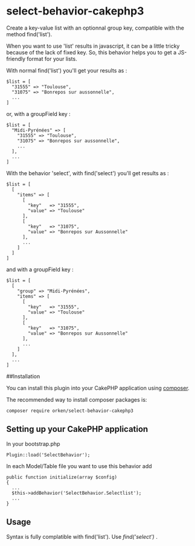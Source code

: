 # select-behavior-cakephp3

Create a key-value list with an optionnal group key, compatible with the method find('list').

When you want to use 'list' results in javascript, it can be a little tricky because of the lack of fixed key.
So, this behavior helps you to get a JS-friendly format for your lists.

With normal find('list') you'll get your results as :
```
$list = [
  "31555" => "Toulouse",
  "31075" => "Bonrepos sur aussonnelle",
  ...
]
```
or, with a groupField key :
```
$list = [
  "Midi-Pyrénées" => [
    "31555" => "Toulouse",
    "31075" => "Bonrepos sur aussonnelle",
    ...
  ],
  ...
]
```

With the behavior 'select', with find('select') you'll get results as :
```
$list = [
  [
    "items" => [
      [
        "key"   => "31555",
        "value" => "Toulouse"
      ],
      [
        "key"   => "31075",
        "value" => "Bonrepos sur Aussonnelle"
      ],
      ...
    ]
  ]
]
```
and with a groupField key :
```
$list = [
  [
    "group" => "Midi-Pyrénées",
    "items" => [
      [
        "key"   => "31555",
        "value" => "Toulouse"
      ],
      [
        "key"   => "31075",
        "value" => "Bonrepos sur Aussonnelle"
      ],
      ...
    ]
  ],
  ...
]
```

##Installation

You can install this plugin into your CakePHP application using [composer](http://getcomposer.org).

The recommended way to install composer packages is:

```
composer require orken/select-behavior-cakephp3
```


## Setting up your CakePHP application
In your bootstrap.php

```
Plugin::load('SelectBehavior');
```

In each Model/Table file you want to use this behavior add
```
public function initialize(array $config)
{
  ...
  $this->addBehavior('SelectBehavior.Selectlist');
  ...
}

```

## Usage

Syntax is fully complatible with find('list'). Use *find('select')* .

